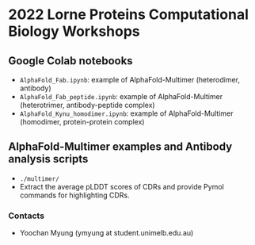 # 2022 Lorne Proteins Computational Biology Workshops
## Google Colab notebooks
- `AlphaFold_Fab.ipynb`: example of AlphaFold-Multimer (heterodimer, antibody)
- `AlphaFold_Fab_peptide.ipynb`: example of AlphaFold-Multimer (heterotrimer, antibody-peptide complex)
- `AlphaFold_Kynu_homodimer.ipynb`: example of AlphaFold-Multimer (homodimer, protein-protein complex)

## AlphaFold-Multimer examples and Antibody analysis scripts
- `./multimer/`
- Extract the average pLDDT scores of CDRs and provide Pymol commands for highlighting CDRs.

### Contacts
- Yoochan Myung (ymyung at student.unimelb.edu.au)
